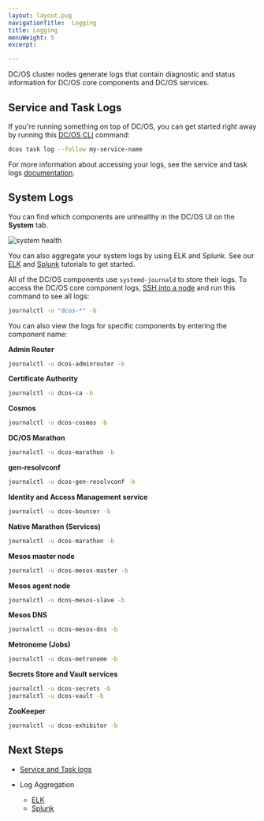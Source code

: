 ```yaml
---
layout: layout.pug
navigationTitle:  Logging
title: Logging
menuWeight: 5
excerpt:

---
```






DC/OS cluster nodes generate logs that contain diagnostic and status information for DC/OS core components and DC/OS services.

## Service and Task Logs

If you're running something on top of DC/OS, you can get started right away by running this [DC/OS CLI][2] command: 

```bash
dcos task log --follow my-service-name
```

For more information about accessing your logs, see the service and task logs [documentation][1].

## System Logs

You can find which components are unhealthy in the DC/OS UI on the **System** tab.

![system health](../img/ui-system-health-logging.gif)

You can also aggregate your system logs by using ELK and Splunk. See our [ELK][3] and [Splunk][4] tutorials to get started.

All of the DC/OS components use `systemd-journald` to store their logs. To access the DC/OS core component logs, [SSH into a node][5] and run this command to see all logs:

```bash
journalctl -u "dcos-*" -b
```

You can also view the logs for specific components by entering the component name: 

**Admin Router**
    
```bash
journalctl -u dcos-adminrouter -b
```

**Certificate Authority**

```bash
journalctl -u dcos-ca -b
```

**Cosmos**

```bash
journalctl -u dcos-cosmos -b
```

**DC/OS Marathon**

```bash
journalctl -u dcos-marathon -b
```

**gen-resolvconf**

```bash
journalctl -u dcos-gen-resolvconf -b
```
   
**Identity and Access Management service**

```bash
journalctl -u dcos-bouncer -b
``` 

**Native Marathon (Services)**

```bash
journalctl -u dcos-marathon -b
``` 

**Mesos master node**

```bash
journalctl -u dcos-mesos-master -b
``` 

**Mesos agent node**

```bash
journalctl -u dcos-mesos-slave -b
```

**Mesos DNS**

```bash
journalctl -u dcos-mesos-dns -b
```

**Metronome (Jobs)**

```bash
journalctl -u dcos-metronome -b
```

**Secrets Store and Vault services**

```bash
journalctl -u dcos-secrets -b
journalctl -u dcos-vault -b
```

**ZooKeeper**

```bash
journalctl -u dcos-exhibitor -b
```

## Next Steps

- [Service and Task logs][1]
- Log Aggregation

    - [ELK][3]
    - [Splunk][4]

[1]: /1.7/administration/logging/service-logs/
[2]: /1.7/usage/cli/install/
[3]: /1.7/administration/logging/elk/
[4]: /1.7/administration/logging/splunk/
[5]: /1.7/administration/sshcluster/
